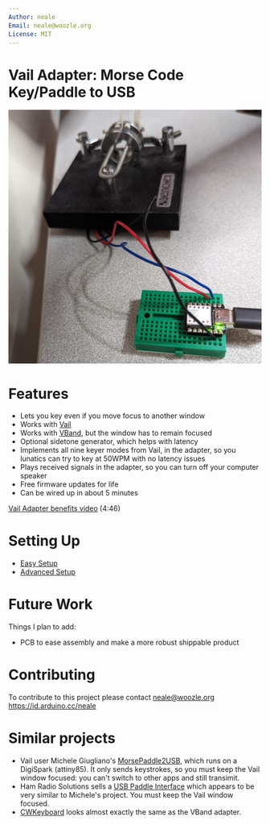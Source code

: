 ```yaml
---
Author: neale
Email: neale@woozle.org
License: MIT
---
```


# Vail Adapter: Morse Code Key/Paddle to USB

![Vail adapter, assembled and connected](doc/vail-adapter-v2.jpg)


# Features

* Lets you key even if you move focus to another window
* Works with [Vail](https://vail.woozle.org/)
* Works with [VBand](https://hamradio.solutions/vband/), but the window has to remain focused
* Optional sidetone generator, which helps with latency
* Implements all nine keyer modes from Vail, in the adapter, so you lunatics can try to key at 50WPM with no latency issues
* Plays received signals in the adapter, so you can turn off your computer speaker
* Free firmware updates for life
* Can be wired up in about 5 minutes

[Vail Adapter benefits video](https://www.youtube.com/watch?v=XQ-mwdyLkOY) (4:46)

# Setting Up

* [Easy Setup](doc/easy-install.md)
* [Advanced Setup](doc/advanced-install.md)


# Future Work

Things I plan to add:

* PCB to ease assembly and make a more robust shippable product


# Contributing
To contribute to this project please contact neale@woozle.org
https://id.arduino.cc/neale



# Similar projects

* Vail user Michele Giugliano's 
  [MorsePaddle2USB](https://github.com/mgiugliano/MorsePaddle2USB),
  which runs on a DigiSpark (attiny85). It only sends keystrokes, so you must keep the Vail
  window focused: you can't switch to other apps and still transimit.
* Ham Radio Solutions sells a 
  [USB Paddle Interface](https://hamradio.solutions/vband/)
  which appears to be very similar to Michele's project. You must keep the 
  Vail window focused.
* [CWKeyboard](https://github.com/kevintechie/CWKeyboard) looks almost 
  exactly the same as the VBand adapter.
